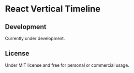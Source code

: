 # React Vertical Timeline

## Development
Currently under development.  

## License
Under MIT license and free for personal or commercial usage.
